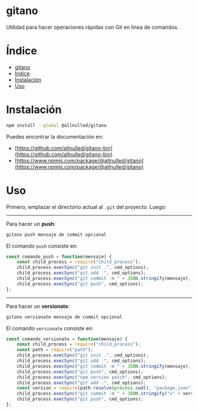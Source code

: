 # gitano

Utilidad para hacer operaciones rápidas con Git en línea de comandos. 

# Índice

- [gitano](#gitano)
- [Índice](#índice)
- [Instalación](#instalación)
- [Uso](#uso)

# Instalación

```sh
npm install --global @allnulled/gitano
```

Puedes encontrar la documentación en:

  - [https://github.com/allnulled/gitano-bin](https://github.com/allnulled/gitano-bin)
  - [https://www.npmjs.com/package/@allnulled/gitano](https://www.npmjs.com/package/@allnulled/gitano)

# Uso

Primero, emplazar el directorio actual al `.git` del proyecto. Luego:

----

Para hacer un **push**:

```sh
gitano push mensaje de commit opcional
```

El comando `push` consiste en:

```js
const comando_push = function(mensaje) {
    const child_process = require("child_process");
    child_process.execSync("git init .", cmd_options);
    child_process.execSync("git add .", cmd_options);
    child_process.execSync("git commit -m " + JSON.stringify(mensaje), cmd_options);
    child_process.execSync("git push", cmd_options);
};
```

----

Para hacer un **versionate**:

```sh
gitano versionate mensaje de commit opcional
```

El comando `versionate` consiste en:

```js
const comando_versionate = function(mensaje) {
    const child_process = require("child_process");
    const path = require("path");
    child_process.execSync("git init .", cmd_options);
    child_process.execSync("git add .", cmd_options);
    child_process.execSync("git commit -m " + JSON.stringify(mensaje), cmd_options);
    child_process.execSync("git push", cmd_options);
    child_process.execSync("npm version patch", cmd_options);
    child_process.execSync("git add .", cmd_options);
    const version = require(path.resolve(process.cwd(), "package.json")).version;
    child_process.execSync("git commit -m " + JSON.stringify("v" + version), cmd_options);
    child_process.execSync("git push", cmd_options);
};
```
